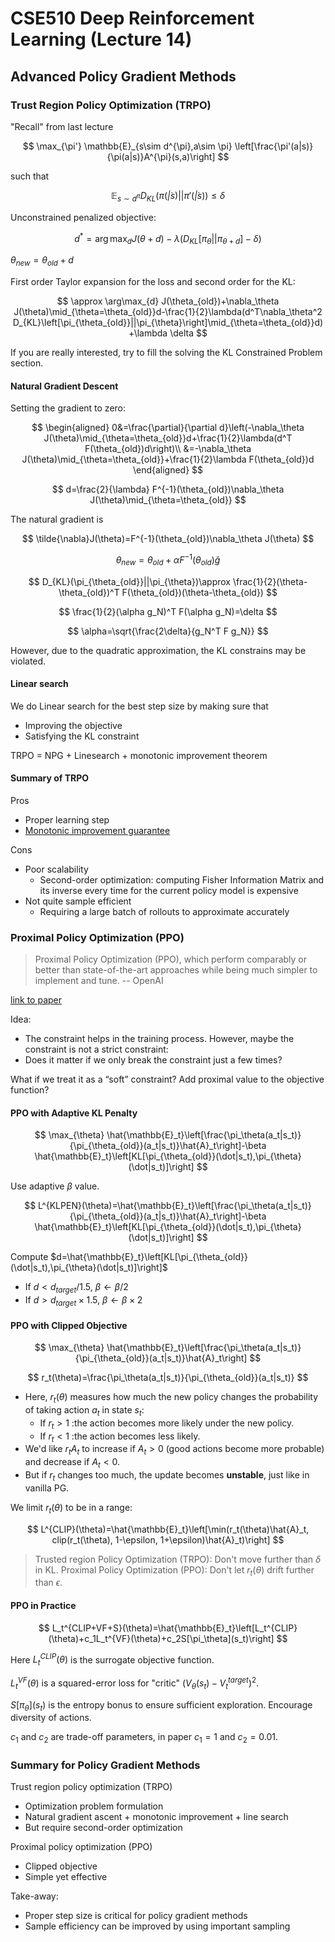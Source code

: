 # CSE510 Deep Reinforcement Learning (Lecture 14)

## Advanced Policy Gradient Methods

### Trust Region Policy Optimization (TRPO)

"Recall" from last lecture

$$
\max_{\pi'} \mathbb{E}_{s\sim d^{\pi},a\sim \pi} \left[\frac{\pi'(a|s)}{\pi(a|s)}A^{\pi}(s,a)\right]
$$

such that

$$
\mathbb{E}_{s\sim d^{\pi}} D_{KL}(\pi(\dot|s)||\pi'(\dot|s))\leq \delta
$$

Unconstrained penalized objective:

$$
d^*=\arg\max_{d} J(\theta+d)-\lambda(D_{KL}\left[\pi_\theta||\pi_{\theta+d}\right]-\delta)
$$

$\theta_{new}=\theta_{old}+d$

First order Taylor expansion for the loss and second order for the KL:

$$
\approx \arg\max_{d} J(\theta_{old})+\nabla_\theta J(\theta)\mid_{\theta=\theta_{old}}d-\frac{1}{2}\lambda(d^T\nabla_\theta^2 D_{KL}\left[\pi_{\theta_{old}}||\pi_{\theta}\right]\mid_{\theta=\theta_{old}}d)+\lambda \delta
$$

If you are really interested, try to fill the solving the KL Constrained Problem section.

#### Natural Gradient Descent

Setting the gradient to zero:

$$
\begin{aligned}
0&=\frac{\partial}{\partial d}\left(-\nabla_\theta J(\theta)\mid_{\theta=\theta_{old}}d+\frac{1}{2}\lambda(d^T F(\theta_{old})d\right)\\
&=-\nabla_\theta J(\theta)\mid_{\theta=\theta_{old}}+\frac{1}{2}\lambda F(\theta_{old})d
\end{aligned}
$$

$$
d=\frac{2}{\lambda} F^{-1}(\theta_{old})\nabla_\theta J(\theta)\mid_{\theta=\theta_{old}}
$$

The natural gradient is

$$
\tilde{\nabla}J(\theta)=F^{-1}(\theta_{old})\nabla_\theta J(\theta)
$$

$$
\theta_{new}=\theta_{old}+\alpha F^{-1}(\theta_{old})\hat{g}
$$

$$
D_{KL}(\pi_{\theta_{old}}||\pi_{\theta})\approx \frac{1}{2}(\theta-\theta_{old})^T F(\theta_{old})(\theta-\theta_{old})
$$

$$
\frac{1}{2}(\alpha g_N)^T F(\alpha g_N)=\delta
$$

$$
\alpha=\sqrt{\frac{2\delta}{g_N^T F g_N}}
$$

However, due to the quadratic approximation, the KL constrains may be violated.

#### Linear search

We do Linear search for the best step size by making sure that

- Improving the objective
- Satisfying the KL constraint

TRPO = NPG + Linesearch + monotonic improvement theorem

#### Summary of TRPO

Pros

- Proper learning step
- [Monotonic improvement guarantee](./CSE510_L13.md#Monotonic-Improvement-Theorem)

Cons

- Poor scalability
  - Second-order optimization: computing Fisher Information Matrix and its inverse every time for the current policy model is expensive
- Not quite sample efficient
  - Requiring a large batch of rollouts to approximate accurately

### Proximal Policy Optimization (PPO)

> Proximal Policy Optimization (PPO), which perform comparably or better than state-of-the-art approaches while being much simpler to implement and tune. -- OpenAI

[link to paper](https://arxiv.org/pdf/1707.06347)

Idea:

- The constraint helps in the training process. However, maybe the constraint is not a strict constraint:
- Does it matter if we only break the constraint just a few times?

What if we treat it as a “soft” constraint? Add proximal value to the objective function?

#### PPO with Adaptive KL Penalty

$$
\max_{\theta} \hat{\mathbb{E}_t}\left[\frac{\pi_\theta(a_t|s_t)}{\pi_{\theta_{old}}(a_t|s_t)}\hat{A}_t\right]-\beta \hat{\mathbb{E}_t}\left[KL[\pi_{\theta_{old}}(\dot|s_t),\pi_{\theta}(\dot|s_t)]\right]
$$

Use adaptive $\beta$ value.

$$
L^{KLPEN}(\theta)=\hat{\mathbb{E}_t}\left[\frac{\pi_\theta(a_t|s_t)}{\pi_{\theta_{old}}(a_t|s_t)}\hat{A}_t\right]-\beta \hat{\mathbb{E}_t}\left[KL[\pi_{\theta_{old}}(\dot|s_t),\pi_{\theta}(\dot|s_t)]\right]
$$

Compute $d=\hat{\mathbb{E}_t}\left[KL[\pi_{\theta_{old}}(\dot|s_t),\pi_{\theta}(\dot|s_t)]\right]$

- If $d<d_{target}/1.5$, $\beta\gets \beta/2$
- If $d>d_{target}\times 1.5$, $\beta\gets \beta\times 2$

#### PPO with Clipped Objective

$$
\max_{\theta} \hat{\mathbb{E}_t}\left[\frac{\pi_\theta(a_t|s_t)}{\pi_{\theta_{old}}(a_t|s_t)}\hat{A}_t\right]
$$

$$
r_t(\theta)=\frac{\pi_\theta(a_t|s_t)}{\pi_{\theta_{old}}(a_t|s_t)}
$$

- Here, $r_t(\theta)$ measures how much the new policy changes the probability of taking action $a_t$ in state $s_t$:
  - If $r_t > 1$ :the action becomes more likely under the new policy.
  - If $r_t < 1$ :the action becomes less likely.
- We'd like $r_tA_t$ to increase if $A_t > 0$ (good actions become more probable) and decrease if $A_t < 0$.
- But if $r_t$ changes too much, the update becomes **unstable**, just like in vanilla PG.

We limit $r_t(\theta)$ to be in a range:

$$
L^{CLIP}(\theta)=\hat{\mathbb{E}_t}\left[\min(r_t(\theta)\hat{A}_t, clip(r_t(\theta), 1-\epsilon, 1+\epsilon)\hat{A}_t)\right]
$$

> Trusted region Policy Optimization (TRPO): Don't move further than $\delta$ in KL.
> Proximal Policy Optimization (PPO): Don't let $r_t(\theta)$ drift further than $\epsilon$.

#### PPO in Practice

$$
L_t^{CLIP+VF+S}(\theta)=\hat{\mathbb{E}_t}\left[L_t^{CLIP}(\theta)+c_1L_t^{VF}(\theta)+c_2S[\pi_\theta](s_t)\right]
$$

Here $L_t^{CLIP}(\theta)$ is the surrogate objective function.

$L_t^{VF}(\theta)$ is a squared-error loss for "critic" $(V_\theta(s_t)-V_t^{target})^2$.

$S[\pi_\theta](s_t)$ is the entropy bonus to ensure sufficient exploration. Encourage diversity of actions.

$c_1$ and $c_2$ are trade-off parameters, in paper $c_1=1$ and $c_2=0.01$.

### Summary for Policy Gradient Methods

Trust region policy optimization (TRPO)

- Optimization problem formulation
- Natural gradient ascent + monotonic improvement + line search
- But require second-order optimization

Proximal policy optimization (PPO)

- Clipped objective
- Simple yet effective

Take-away:

- Proper step size is critical for policy gradient methods
- Sample efficiency can be improved by using important sampling